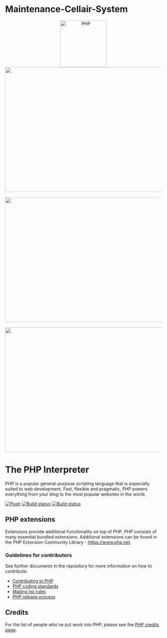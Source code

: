 # Maintenance-Cellair-System

<div align="center">
    <a href="https://php.net">
        <img
            alt="PHP"
            src="https://www.php.net/images/logos/new-php-logo.svg"
            width="150">
    </a>
   <img src="https://user-images.githubusercontent.com/83743108/192310711-6e2a40a5-b8fd-4855-9b7f-988ff0864569.png" width="900" height="400">
    <br>
    <br>
   <img src="https://user-images.githubusercontent.com/83743108/192311281-b1df7325-8afd-4ea4-90e1-339533ea533b.png" width="900" height="400">
    <br>
    <br>
   <img src="https://user-images.githubusercontent.com/83743108/192312246-7c686a64-17b3-453f-93ad-0c50156d4033.png" width="900" height="400">



</div>

# The PHP Interpreter

PHP is a popular general-purpose scripting language that is especially suited to
web development. Fast, flexible and pragmatic, PHP powers everything from your
blog to the most popular websites in the world.

[![Push](https://github.com/php/php-src/actions/workflows/push.yml/badge.svg)](https://github.com/php/php-src/actions/workflows/push.yml)
[![Build status](https://travis-ci.com/php/php-src.svg?branch=master)](https://travis-ci.com/github/php/php-src)
[![Build status](https://ci.appveyor.com/api/projects/status/meyur6fviaxgdwdy/branch/master?svg=true)](https://ci.appveyor.com/project/php/php-src)

## PHP extensions

Extensions provide additional functionality on top of PHP. PHP consists of many
essential bundled extensions. Additional extensions can be found in the PHP
Extension Community Library - https://www.php.net.


### Guidelines for contributors

See further documents in the repository for more information on how to
contribute:

- [Contributing to PHP](/CONTRIBUTING.md)
- [PHP coding standards](/CODING_STANDARDS.md)
- [Mailing list rules](/docs/mailinglist-rules.md)
- [PHP release process](/docs/release-process.md)

## Credits

For the list of people who've put work into PHP, please see the
[PHP credits page](https://php.net/credits.php).


